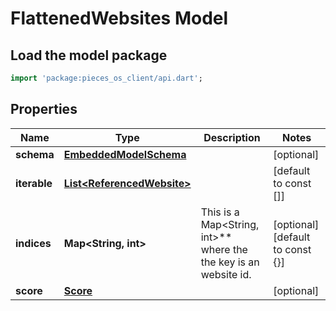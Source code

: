 # FlattenedWebsites Model

## Load the model package
```dart
import 'package:pieces_os_client/api.dart';
```

## Properties
Name | Type | Description | Notes
------------ | ------------- | ------------- | -------------
**schema** | [**EmbeddedModelSchema**](EmbeddedModelSchema) |  | [optional] 
**iterable** | [**List\<ReferencedWebsite\>**](ReferencedWebsite) |  | [default to const []]
**indices** | **Map\<String, int\>** | This is a Map\<String, int\>** where the the key is an website id. | [optional] [default to const {}]
**score** | [**Score**](Score) |  | [optional] 




